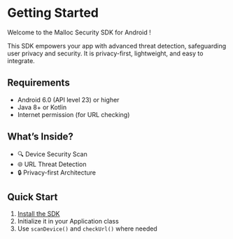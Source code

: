 # Getting Started

Welcome to the Malloc Security SDK for Android !

This SDK empowers your app with advanced threat detection, safeguarding user privacy and security. It is privacy-first, lightweight, and easy to integrate.

## Requirements

- Android 6.0 (API level 23) or higher
- Java 8+ or Kotlin
- Internet permission (for URL checking)

## What’s Inside?

- 🔍 Device Security Scan
- 🌐 URL Threat Detection
- 🔒 Privacy-first Architecture

## Quick Start

1. [Install the SDK](./installation.md)
2. Initialize it in your Application class
3. Use `scanDevice()` and `checkUrl()` where needed
